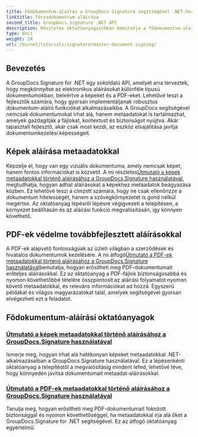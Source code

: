 ```yaml
---
title: Fődokumentum-aláírás a GroupDocs.Signature segítségével .NET-hez
linktitle: Törzsdokumentum aláírása
second_title: GroupDocs.Signature .NET API
description: Részletes oktatóanyagainkban bemutatja a fődokumentum-aláírást a GroupDocs.Signature for .NET segítségével. Könnyedén írhat alá képeket és PDF-fájlokat metaadatokkal.
type: docs
weight: 24
url: /hu/net/tutorials/signature/master-document-signing/
---
```

## Bevezetés

A GroupDocs.Signature for .NET egy sokoldalú API, amelyet arra terveztek, hogy megkönnyítse az elektronikus aláírásokat különféle típusú dokumentumokban, beleértve a képeket és a PDF-eket. Lehetővé teszi a fejlesztők számára, hogy gyorsan implementáljanak robusztus dokumentum-aláíró funkciókat alkalmazásaikba. A GroupDocs segítségével nemcsak dokumentumokat írhat alá, hanem metaadatokat is tartalmazhat, amelyek gazdagítják a fájlokat, kontextust és biztonságot nyújtva. Akár tapasztalt fejlesztő, akár csak most kezdi, az eszköz elsajátítása javítja dokumentumkezelési képességeit.

## Képek aláírása metaadatokkal  
Képzelje el, hogy van egy vizuális dokumentuma, amely nemcsak képet, hanem fontos információkat is közvetít. A mi részletes[Útmutató a képek metaadatokkal történő aláírásához a GroupDocs.Signature használatával](./signing-images-with-metadata/), megtudhatja, hogyan adhat aláírásokat a képekhez metaadatok beágyazása közben. Ez lehetővé teszi a címzett számára, hogy ne csak ellenőrizze a dokumentum hitelességét, hanem a szövegkörnyezetet is gond nélkül megértse. Az oktatóanyag lépésről lépésre végigvezeti a telepítésen, a környezet beállításán és az aláírási funkció megvalósításán, így könnyen követhető.

## PDF-ek védelme továbbfejlesztett aláírásokkal  
 A PDF-ek alapvető fontosságúak az üzleti világban a szerződések és hivatalos dokumentumok kezelésére. A mi átfogó[Útmutató a PDF-ek metaadatokkal történő aláírásához a GroupDocs.Signature használatával](./signing-pdf-with-metadata/)bemutatja, hogyan erősítheti meg PDF-dokumentumait erőteljes aláírásokkal. Ez az oktatóanyag a PDF-fájlok biztonságosabbá és nyomon követhetőbbé tételére összpontosít az aláírási folyamatot nyomon követő metaadatokkal, és releváns információkat ad hozzá. Egyszerű példákat és világos magyarázatokat talál, amelyek segítségével gyorsan elvégezheti ezt a feladatot.

## Fődokumentum-aláírási oktatóanyagok
### [Útmutató a képek metaadatokkal történő aláírásához a GroupDocs.Signature használatával](./signing-images-with-metadata/)
Ismerje meg, hogyan írhat alá hatékonyan képeket metaadatokkal .NET-alkalmazásaiban a GroupDocs.Signature használatával. Ez a lépésenkénti oktatóanyag a telepítéstől a megvalósításig mindent lefed, lehetővé téve, hogy könnyedén javítsa dokumentumait metaadat-aláírásokkal.
### [Útmutató a PDF-ek metaadatokkal történő aláírásához a GroupDocs.Signature használatával](./signing-pdf-with-metadata/)
Tanulja meg, hogyan erősítheti meg PDF-dokumentumait fokozott biztonsággal és nyomon követhetőséggel, ha metaadatokkal írja alá őket a GroupDocs.Signature for .NET segítségével. Ez az átfogó oktatóanyag egyértelmű.